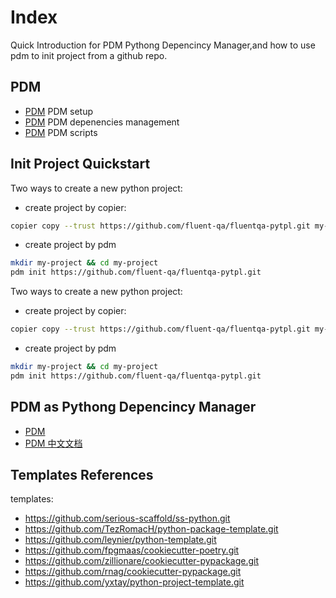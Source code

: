 # Index

Quick Introduction for PDM Pythong Depencincy Manager,and how to use pdm to init project from a github repo.

## PDM

- [PDM](./pdm/0-setup.md) PDM setup
- [PDM](./pdm/1-dependencies.md) PDM depenencies management
- [PDM](./pdm/2-pdm-script.md) PDM scripts

## Init Project Quickstart
Two ways to create a new python project:

- create project by copier:

```sh
copier copy --trust https://github.com/fluent-qa/fluentqa-pytpl.git my-project
```

- create project by pdm

```sh
mkdir my-project && cd my-project
pdm init https://github.com/fluent-qa/fluentqa-pytpl.git
```

Two ways to create a new python project:

- create project by copier:

```sh
copier copy --trust https://github.com/fluent-qa/fluentqa-pytpl.git my-project
```

- create project by pdm

```sh
mkdir my-project && cd my-project
pdm init https://github.com/fluent-qa/fluentqa-pytpl.git
```


## PDM as Pythong Depencincy Manager

- [PDM](https://pdm.fming.dev/)
- [PDM 中文文档](https://pdm.fming.dev/zh_CN/latest/index.html)

## Templates References

templates:
  - https://github.com/serious-scaffold/ss-python.git
  - https://github.com/TezRomacH/python-package-template.git
  - https://github.com/leynier/python-template.git
  - https://github.com/fpgmaas/cookiecutter-poetry.git
  - https://github.com/zillionare/cookiecutter-pypackage.git
  - https://github.com/rnag/cookiecutter-pypackage.git
  - https://github.com/yxtay/python-project-template.git
